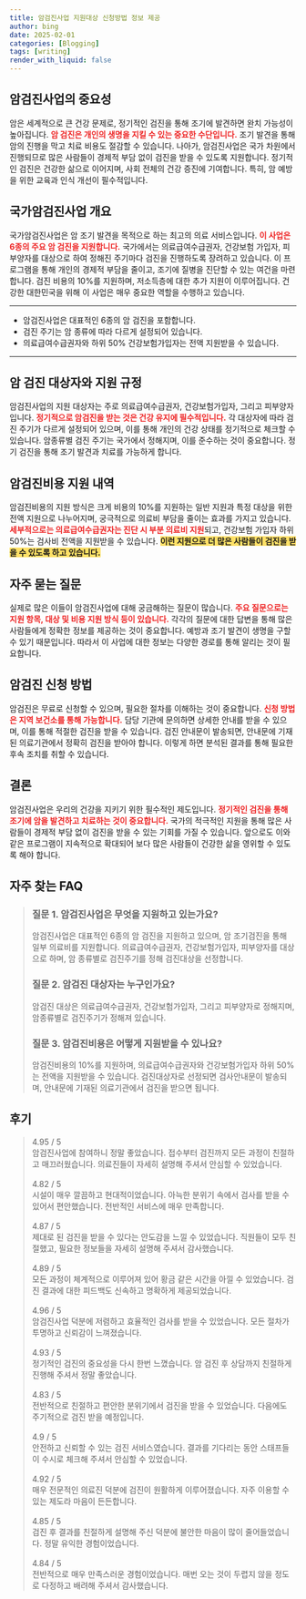 ```yaml
---
title: 암검진사업 지원대상 신청방법 정보 제공
author: bing
date: 2025-02-01
categories: [Blogging]
tags: [writing]
render_with_liquid: false
---
```



<h2 id='암검진사업의 중요성'>암검진사업의 중요성</h2>

<p>암은 세계적으로 큰 건강 문제로, 정기적인 검진을 통해 조기에 발견하면 완치 가능성이 높아집니다. <b><span style="color: #ee2323;">암 검진은 개인의 생명을 지킬 수 있는 중요한 수단입니다.</span></b> 조기 발견을 통해 암의 진행을 막고 치료 비용도 절감할 수 있습니다. 나아가, 암검진사업은 국가 차원에서 진행되므로 많은 사람들이 경제적 부담 없이 검진을 받을 수 있도록 지원합니다. 정기적인 검진은 건강한 삶으로 이어지며, 사회 전체의 건강 증진에 기여합니다. 특히, 암 예방을 위한 교육과 인식 개선이 필수적입니다.</p>

<h2 id='국가암검진사업 개요'>국가암검진사업 개요</h2>

<p>국가암검진사업은 암 조기 발견을 목적으로 하는 최고의 의료 서비스입니다. <b><span style="color: #ee2323;">이 사업은 6종의 주요 암 검진을 지원합니다.</span></b> 국가에서는 의료급여수급권자, 건강보험 가입자, 피부양자를 대상으로 하여 정해진 주기마다 검진을 진행하도록 장려하고 있습니다. 이 프로그램을 통해 개인의 경제적 부담을 줄이고, 조기에 질병을 진단할 수 있는 여건을 마련합니다. 검진 비용의 10%를 지원하며, 저소득층에 대한 추가 지원이 이루어집니다. 건강한 대한민국을 위해 이 사업은 매우 중요한 역할을 수행하고 있습니다.</p>

<hr />

<ul>
    <li>암검진사업은 대표적인 6종의 암 검진을 포함합니다.</li>
    <li>검진 주기는 암 종류에 따라 다르게 설정되어 있습니다.</li>
    <li>의료급여수급권자와 하위 50% 건강보험가입자는 전액 지원받을 수 있습니다.</li>
</ul>

<hr />

<h2 id='암 검진 대상자와 지원 규정'>암 검진 대상자와 지원 규정</h2>

<p>암검진사업의 지원 대상자는 주로 의료급여수급권자, 건강보험가입자, 그리고 피부양자입니다. <b><span style="color: #ee2323;">정기적으로 암검진을 받는 것은 건강 유지에 필수적입니다.</span></b> 각 대상자에 따라 검진 주기가 다르게 설정되어 있으며, 이를 통해 개인의 건강 상태를 정기적으로 체크할 수 있습니다. 암종류별 검진 주기는 국가에서 정해지며, 이를 준수하는 것이 중요합니다. 정기 검진을 통해 조기 발견과 치료를 가능하게 합니다.</p>

<h2 id='암검진비용 지원 내역'>암검진비용 지원 내역</h2>

<p>암검진비용의 지원 방식은 크게 비용의 10%를 지원하는 일반 지원과 특정 대상을 위한 전액 지원으로 나누어지며, 궁극적으로 의료비 부담을 줄이는 효과를 가지고 있습니다. <b><span style="color: #ee2323;">세부적으로는 의료급여수급권자는 진단 시 부분 의료비 지원</span></b>되고, 건강보험 가입자 하위 50%는 검사비 전액을 지원받을 수 있습니다. <b><span style="background-color: #ffe066;">이런 지원으로 더 많은 사람들이 검진을 받을 수 있도록 하고 있습니다.</span></b></p>

<h2 id='자주 묻는 질문'>자주 묻는 질문</h2>

<p>실제로 많은 이들이 암검진사업에 대해 궁금해하는 질문이 많습니다. <b><span style="color: #ee2323;">주요 질문으로는 지원 항목, 대상 및 비용 지원 방식 등이 있습니다.</span></b> 각각의 질문에 대한 답변을 통해 많은 사람들에게 정확한 정보를 제공하는 것이 중요합니다. 예방과 조기 발견이 생명을 구할 수 있기 때문입니다. 따라서 이 사업에 대한 정보는 다양한 경로를 통해 알리는 것이 필요합니다.</p>

<h2 id='암검진 신청 방법'>암검진 신청 방법</h2>

<p>암검진은 무료로 신청할 수 있으며, 필요한 절차를 이해하는 것이 중요합니다. <b><span style="color: #ee2323;">신청 방법은 지역 보건소를 통해 가능합니다.</span></b> 담당 기관에 문의하면 상세한 안내를 받을 수 있으며, 이를 통해 적절한 검진을 받을 수 있습니다. 검진 안내문이 발송되면, 안내문에 기재된 의료기관에서 정확히 검진을 받아야 합니다. 이렇게 하면 분석된 결과를 통해 필요한 후속 조치를 취할 수 있습니다.</p>

<h2 id='결론'>결론</h2>

<p>암검진사업은 우리의 건강을 지키기 위한 필수적인 제도입니다. <b><span style="color: #ee2323;">정기적인 검진을 통해 조기에 암을 발견하고 치료하는 것이 중요합니다.</span></b> 국가의 적극적인 지원을 통해 많은 사람들이 경제적 부담 없이 검진을 받을 수 있는 기회를 가질 수 있습니다. 앞으로도 이와 같은 프로그램이 지속적으로 확대되어 보다 많은 사람들이 건강한 삶을 영위할 수 있도록 해야 합니다.</p>


<h2 id='자주_찾는_FAQ'>자주 찾는 FAQ</h2>
<div itemscope="" itemtype="https://schema.org/FAQPage"> 
<blockquote> 
<div itemscope="" itemprop="mainEntity" itemtype="https://schema.org/Question"> 
<h3 itemprop="name">질문 1. 암검진사업은 무엇을 지원하고 있는가요?</h3> 
<div itemscope="" itemprop="acceptedAnswer" itemtype="https://schema.org/Answer"> 
<span itemprop="text"> 
<p>암검진사업은 대표적인 6종의 암 검진을 지원하고 있으며, 암 조기검진을 통해 일부 의료비를 지원합니다. 의료급여수급권자, 건강보험가입자, 피부양자를 대상으로 하며, 암 종류별로 검진주기를 정해 검진대상을 선정합니다.</p> 
</span> 
</div> 
</div> 

<div itemscope="" itemprop="mainEntity" itemtype="https://schema.org/Question"> 
<h3 itemprop="name">질문 2. 암검진 대상자는 누구인가요?</h3> 
<div itemscope="" itemprop="acceptedAnswer" itemtype="https://schema.org/Answer"> 
<span itemprop="text"> 
<p>암검진 대상은 의료급여수급권자, 건강보험가입자, 그리고 피부양자로 정해지며, 암종류별로 검진주기가 정해져 있습니다.</p> 
</span> 
</div> 
</div> 

<div itemscope="" itemprop="mainEntity" itemtype="https://schema.org/Question"> 
<h3 itemprop="name">질문 3. 암검진비용은 어떻게 지원받을 수 있나요?</h3> 
<div itemscope="" itemprop="acceptedAnswer" itemtype="https://schema.org/Answer"> 
<span itemprop="text"> 
<p>암검진비용의 10%를 지원하며, 의료급여수급권자와 건강보험가입자 하위 50%는 전액을 지원받을 수 있습니다. 검진대상자로 선정되면 검사안내문이 발송되며, 안내문에 기재된 의료기관에서 검진을 받으면 됩니다.</p> 
</span> 
</div> 
</div> 
</blockquote> 
</div>
<h2 id='후기'>후기</h2>
<div itemscope itemtype="https://schema.org/Product">
  <blockquote>
  <div itemprop="review" itemscope itemtype="https://schema.org/Review">
      <div itemprop="reviewRating" itemscope itemtype="https://schema.org/Rating"> <span itemprop="ratingValue">4.95</span> / <span itemprop="bestRating">5</span> </div>
      <span itemprop="reviewBody">암검진사업에 참여하니 정말 좋았습니다. 접수부터 검진까지 모든 과정이 친절하고 매끄러웠습니다. 의료진들이 자세히 설명해 주셔서 안심할 수 있었습니다.</span>
  </div>
  <br>
  <div itemprop="review" itemscope itemtype="https://schema.org/Review">
      <div itemprop="reviewRating" itemscope itemtype="https://schema.org/Rating"> <span itemprop="ratingValue">4.82</span> / <span itemprop="bestRating">5</span> </div>
      <span itemprop="reviewBody">시설이 매우 깔끔하고 현대적이었습니다. 아늑한 분위기 속에서 검사를 받을 수 있어서 편안했습니다. 전반적인 서비스에 매우 만족합니다.</span>
  </div>
  <br>
  <div itemprop="review" itemscope itemtype="https://schema.org/Review">
      <div itemprop="reviewRating" itemscope itemtype="https://schema.org/Rating"> <span itemprop="ratingValue">4.87</span> / <span itemprop="bestRating">5</span> </div>
      <span itemprop="reviewBody">제대로 된 검진을 받을 수 있다는 안도감을 느낄 수 있었습니다. 직원들이 모두 친절했고, 필요한 정보들을 자세히 설명해 주셔서 감사했습니다.</span>
  </div>
  <br>
  <div itemprop="review" itemscope itemtype="https://schema.org/Review">
      <div itemprop="reviewRating" itemscope itemtype="https://schema.org/Rating"> <span itemprop="ratingValue">4.89</span> / <span itemprop="bestRating">5</span> </div>
      <span itemprop="reviewBody">모든 과정이 체계적으로 이루어져 있어 황금 같은 시간을 아낄 수 있었습니다. 검진 결과에 대한 피드백도 신속하고 명확하게 제공되었습니다.</span>
  </div>
  <br>
  <div itemprop="review" itemscope itemtype="https://schema.org/Review">
      <div itemprop="reviewRating" itemscope itemtype="https://schema.org/Rating"> <span itemprop="ratingValue">4.96</span> / <span itemprop="bestRating">5</span> </div>
      <span itemprop="reviewBody">암검진사업 덕분에 저렴하고 효율적인 검사를 받을 수 있었습니다. 모든 절차가 투명하고 신뢰감이 느껴졌습니다.</span>
  </div>
  <br>
  <div itemprop="review" itemscope itemtype="https://schema.org/Review">
      <div itemprop="reviewRating" itemscope itemtype="https://schema.org/Rating"> <span itemprop="ratingValue">4.93</span> / <span itemprop="bestRating">5</span> </div>
      <span itemprop="reviewBody">정기적인 검진의 중요성을 다시 한번 느꼈습니다. 암 검진 후 상담까지 친절하게 진행해 주셔서 정말 좋았습니다.</span>
  </div>
  <br>
  <div itemprop="review" itemscope itemtype="https://schema.org/Review">
      <div itemprop="reviewRating" itemscope itemtype="https://schema.org/Rating"> <span itemprop="ratingValue">4.83</span> / <span itemprop="bestRating">5</span> </div>
      <span itemprop="reviewBody">전반적으로 친절하고 편안한 분위기에서 검진을 받을 수 있었습니다. 다음에도 주기적으로 검진 받을 예정입니다.</span>
  </div>
  <br>
  <div itemprop="review" itemscope itemtype="https://schema.org/Review">
      <div itemprop="reviewRating" itemscope itemtype="https://schema.org/Rating"> <span itemprop="ratingValue">4.9</span> / <span itemprop="bestRating">5</span> </div>
      <span itemprop="reviewBody">안전하고 신뢰할 수 있는 검진 서비스였습니다. 결과를 기다리는 동안 스태프들이 수시로 체크해 주셔서 안심할 수 있었습니다.</span>
  </div>
  <br>
  <div itemprop="review" itemscope itemtype="https://schema.org/Review">
      <div itemprop="reviewRating" itemscope itemtype="https://schema.org/Rating"> <span itemprop="ratingValue">4.92</span> / <span itemprop="bestRating">5</span> </div>
      <span itemprop="reviewBody">매우 전문적인 의료진 덕분에 검진이 원활하게 이루어졌습니다. 자주 이용할 수 있는 제도라 마음이 든든합니다.</span>
  </div>
  <br>
  <div itemprop="review" itemscope itemtype="https://schema.org/Review">
      <div itemprop="reviewRating" itemscope itemtype="https://schema.org/Rating"> <span itemprop="ratingValue">4.85</span> / <span itemprop="bestRating">5</span> </div>
      <span itemprop="reviewBody">검진 후 결과를 친절하게 설명해 주신 덕분에 불안한 마음이 많이 줄어들었습니다. 정말 유익한 경험이었습니다.</span>
  </div>
  <br>
  <div itemprop="review" itemscope itemtype="https://schema.org/Review">
      <div itemprop="reviewRating" itemscope itemtype="https://schema.org/Rating"> <span itemprop="ratingValue">4.84</span> / <span itemprop="bestRating">5</span> </div>
      <span itemprop="reviewBody">전반적으로 매우 만족스러운 경험이었습니다. 매번 오는 것이 두렵지 않을 정도로 다정하고 배려해 주셔서 감사했습니다.</span>
  </div>
  </blockquote>
</div>
